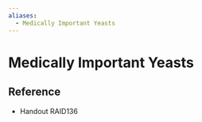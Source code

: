 ```yaml
---
aliases:
  - Medically Important Yeasts
---
```


# Medically Important Yeasts

## Reference

- Handout RAID136
